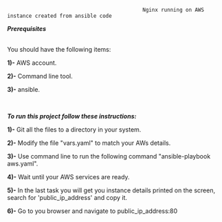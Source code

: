                                             
                                                Nginx running on AWS instance created from ansible code


  ***Prerequisites***

<br/>
You should have the following items:



**1)-** AWS account.


**2)-** Command line tool.


**3)-** ansible.

 <br/>

   ***To run this project follow these instructions:***
<br/>

**1)-** Git all the files to a directory in your system.


**2)-** Modify the file "vars.yaml" to match your AWs details.


**3)-** Use command line to run the following command "ansible-playbook aws.yaml".


**4)-** Wait until your AWS services are ready.


**5)-** In the last task you will get you instance details printed on the screen, search for 'public_ip_address' and copy it.


**6)-** Go to you browser and navigate to public_ip_address:80









  
